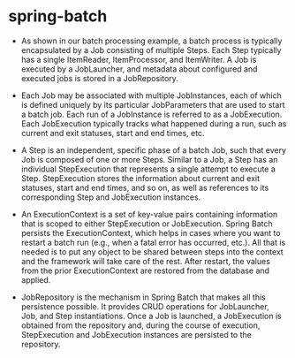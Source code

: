 # spring-batch

+ As shown in our batch processing example, a batch process is typically encapsulated by a Job consisting of multiple Steps. Each Step typically has a single ItemReader, ItemProcessor, and ItemWriter. A Job is executed by a JobLauncher, and metadata about configured and executed jobs is stored in a JobRepository.

+ Each Job may be associated with multiple JobInstances, each of which is defined uniquely by its particular JobParameters that are used to start a batch job. Each run of a JobInstance is referred to as a JobExecution. Each JobExecution typically tracks what happened during a run, such as current and exit statuses, start and end times, etc.

+ A Step is an independent, specific phase of a batch Job, such that every Job is composed of one or more Steps. Similar to a Job, a Step has an individual StepExecution that represents a single attempt to execute a Step. StepExecution stores the information about current and exit statuses, start and end times, and so on, as well as references to its corresponding Step and JobExecution instances.

+ An ExecutionContext is a set of key-value pairs containing information that is scoped to either StepExecution or JobExecution. Spring Batch persists the ExecutionContext, which helps in cases where you want to restart a batch run (e.g., when a fatal error has occurred, etc.). All that is needed is to put any object to be shared between steps into the context and the framework will take care of the rest. After restart, the values from the prior ExecutionContext are restored from the database and applied.

+ JobRepository is the mechanism in Spring Batch that makes all this persistence possible. It provides CRUD operations for JobLauncher, Job, and Step instantiations. Once a Job is launched, a JobExecution is obtained from the repository and, during the course of execution, StepExecution and JobExecution instances are persisted to the repository.
